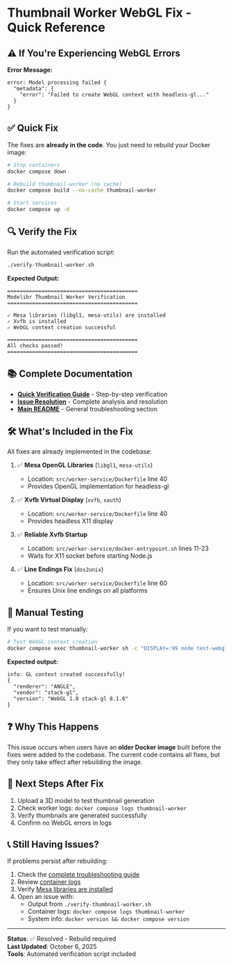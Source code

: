 # Thumbnail Worker WebGL Fix - Quick Reference

## ⚠️ If You're Experiencing WebGL Errors

**Error Message:**
```
error: Model processing failed {
  "metadata": {
    "error": "Failed to create WebGL context with headless-gl..."
  }
}
```

## ✅ Quick Fix

The fixes are **already in the code**. You just need to rebuild your Docker image:

```bash
# Stop containers
docker compose down

# Rebuild thumbnail-worker (no cache)
docker compose build --no-cache thumbnail-worker

# Start services
docker compose up -d
```

## 🔍 Verify the Fix

Run the automated verification script:

```bash
./verify-thumbnail-worker.sh
```

**Expected Output:**
```
==========================================
Modelibr Thumbnail Worker Verification
==========================================

✓ Mesa libraries (libgl1, mesa-utils) are installed
✓ Xvfb is installed
✓ WebGL context creation successful

==========================================
All checks passed!
==========================================
```

## 📚 Complete Documentation

- **[Quick Verification Guide](docs/worker/VERIFICATION.md)** - Step-by-step verification
- **[Issue Resolution](docs/worker/ISSUE_RESOLUTION.md)** - Complete analysis and resolution
- **[Main README](README.md#-troubleshooting)** - General troubleshooting section

## 🛠️ What's Included in the Fix

All fixes are already implemented in the codebase:

1. ✅ **Mesa OpenGL Libraries** (`libgl1`, `mesa-utils`)
   - Location: `src/worker-service/Dockerfile` line 40
   - Provides OpenGL implementation for headless-gl

2. ✅ **Xvfb Virtual Display** (`xvfb`, `xauth`)
   - Location: `src/worker-service/Dockerfile` line 40
   - Provides headless X11 display

3. ✅ **Reliable Xvfb Startup**
   - Location: `src/worker-service/docker-entrypoint.sh` lines 11-23
   - Waits for X11 socket before starting Node.js

4. ✅ **Line Endings Fix** (`dos2unix`)
   - Location: `src/worker-service/Dockerfile` line 60
   - Ensures Unix line endings on all platforms

## 🔧 Manual Testing

If you want to test manually:

```bash
# Test WebGL context creation
docker compose exec thumbnail-worker sh -c "DISPLAY=:99 node test-webgl-simple.js"
```

**Expected output:**
```
info: GL context created successfully! 
{
  "renderer": "ANGLE",
  "vendor": "stack-gl",
  "version": "WebGL 1.0 stack-gl 8.1.6"
}
```

## ❓ Why This Happens

This issue occurs when users have an **older Docker image** built before the fixes were added to the codebase. The current code contains all fixes, but they only take effect after rebuilding the image.

## 🚀 Next Steps After Fix

1. Upload a 3D model to test thumbnail generation
2. Check worker logs: `docker compose logs thumbnail-worker`
3. Verify thumbnails are generated successfully
4. Confirm no WebGL errors in logs

## 📞 Still Having Issues?

If problems persist after rebuilding:

1. Check the [complete troubleshooting guide](docs/worker/VERIFICATION.md#troubleshooting)
2. Review [container logs](docs/worker/troubleshooting.md)
3. Verify [Mesa libraries are installed](docs/worker/mesa-libraries-fix.md)
4. Open an issue with:
   - Output from `./verify-thumbnail-worker.sh`
   - Container logs: `docker compose logs thumbnail-worker`
   - System info: `docker version && docker compose version`

---

**Status**: ✅ Resolved - Rebuild required  
**Last Updated**: October 6, 2025  
**Tools**: Automated verification script included
